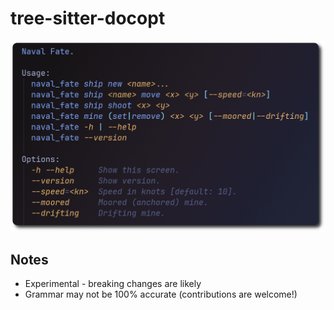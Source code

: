 # tree-sitter-docopt

![Syntax Highlighting Example](examples/docopt-tree-sitter-screenshot.png)

## Notes

* Experimental - breaking changes are likely
* Grammar may not be 100% accurate (contributions are welcome!)